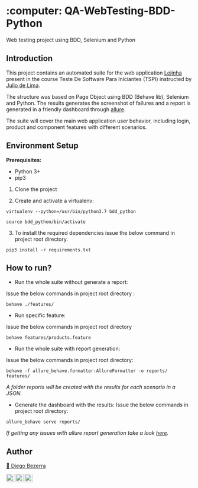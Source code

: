 <h1 align="left">:computer: QA-WebTesting-BDD-Python  </h1>

Web testing project using BDD, Selenium and Python

## Introduction
This project contains an automated suite for the web application <a href="http://165.227.93.41/lojinha-web/"> Lojinha </a> present in the course Teste De Software Para Iniciantes (TSPI) instructed by <a href="https://www.juliodelima.com.br/"> Julio de Lima</a>. 

The structure was based on Page Object using BDD (Behave lib), Selenium and Python. The results generates the screenshot of failures and a report is generated in a friendly dashboard through <a href="https://pypi.org/project/allure-behave/">allure</a>.

The suite will cover the main web application user behavior, including login, product and component features with different scenarios. 

## Environment Setup
**Prerequisites:** 
* Python 3+ 
* pip3


1. Clone the project

2. Create and activate a virtualenv:
```
virtualenv --python=/usr/bin/python3.7 bdd_python 
```
```
source bdd_python/bin/activate
```

3. To install the required dependencies issue the below command in project root directory.
```
pip3 install -r requirements.txt
```

## How to run?

- Run the whole suite without generate a report:

Issue the below commands in project root directory :
```
behave ./features/
```

- Run specific feature: 

Issue the below commands in project root directory
```
behave features/products.feature
```

- Run the whole suite with report generation:

Issue the below commands in project root directory:
```
behave -f allure_behave.formatter:AllureFormatter -o reports/ features/
```
_A folder reports will be created with the results for each scenario in a JSON._


- Generate the dashboard with the results:
Issue the below commands in project root directory:
```
allure_behave serve reports/
```
_If getting any issues with allure report generation take a look <a href="https://github.com/allure-framework/allure2/issues/989">here</a>._




## Author
<a target="_blank" href="https://github.com/diegohdb/diegohdb">👤 Diego Bezerra </a>

<a target="_blank" href="https://www.linkedin.com/in/diegohdb/">
  <img align="left" alt="LinkdeIN" width="22px" src="https://cdn.jsdelivr.net/npm/simple-icons@v3/icons/linkedin.svg" />
</a>
<a target="_blank" href="https://www.instagram.com/diegohdb/">
  <img align="left" alt="Instagram" width="22px" src="https://cdn.jsdelivr.net/npm/simple-icons@v3/icons/instagram.svg" />
</a>
<a target="_blank" href="mailto:diegohdb@gmail.com">
  <img align="left" alt="Gmail" width="22px" src="https://cdn.jsdelivr.net/npm/simple-icons@v3/icons/gmail.svg" />
</a>


